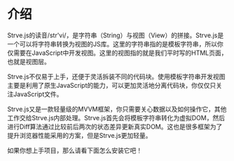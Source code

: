 # 介绍

Strve.js的读音/str'vi/，是字符串（String）与视图（View）的拼接。Strve.js是一个可以将字符串转换为视图的JS库。这里的字符串指的是模板字符串，所以你仅需要在JavaScript中开发视图。这里的视图指的就是我们平时写的HTML页面，也就是视图层。

Strve.js不仅易于上手，还便于灵活拆装不同的代码块。使用模板字符串开发视图主要是利用了原生JavaScript的能力，可以更加灵活地分离代码块，你仅仅只关注JavaScript文件。

Strve.js又是一款轻量级的MVVM框架，你只需要关心数据以及如何操作它，其他工作交给Strve.js内部处理。Strve.js首先会将模板字符串转化为虚拟DOM，然后进行Diff算法通过比较前后两次的状态差异更新真实DOM。这也是很多框架为了提升浏览器性能采用的方案，但是Strve.js更加轻量。

如果你想上手项目，那么请看下面怎么安装它吧！